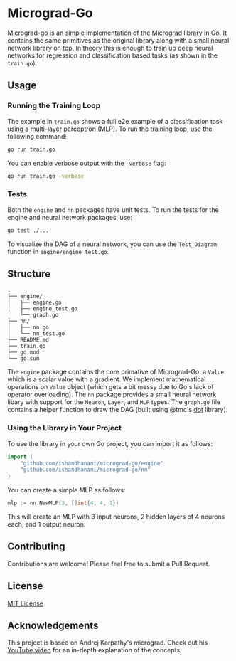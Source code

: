 # Micrograd-Go

Micrograd-go is an simple implementation of the [Micrograd](https://github.com/karpathy/micrograd) library in Go. It contains the same primitives as the original library along with a small neural network library on top. In theory this is enough to train up deep neural networks for regression and classification based tasks (as shown in the `train.go`).

## Usage

### Running the Training Loop

The example in `train.go` shows a full e2e example of a classification task using a multi-layer perceptron (MLP).
To run the training loop, use the following command:

```bash
go run train.go
```

You can enable verbose output with the `-verbose` flag:

```bash
go run train.go -verbose
```

### Tests

Both the `engine` and `nn` packages have unit tests. To run the tests for the engine and neural network packages, use:

```bash
go test ./...
```

To visualize the DAG of a neural network, you can use the `Test_Diagram` function in `engine/engine_test.go`.

## Structure

```
.
├── engine/
│   ├── engine.go
│   ├── engine_test.go
    └── graph.go
├── nn/
│   ├── nn.go
│   └── nn_test.go
├── README.md
├── train.go
├── go.mod
└── go.sum
```

The `engine` package contains the core primative of Micrograd-Go: a `Value` which is a scalar value with a gradient. We implement mathematical operations on `Value` object (which gets a bit messy due to Go's lack of operator overloading). The `nn` package provides a small neural network libary with support for the `Neuron`, `Layer`, and `MLP` types. The `graph.go` file contains a helper function to draw the DAG (built using @tmc's [dot](https://github.com/tmc/dot) library).

### Using the Library in Your Project

To use the library in your own Go project, you can import it as follows:

```go
import (
    "github.com/ishandhanani/micrograd-go/engine"
    "github.com/ishandhanani/micrograd-go/nn"
)
```

You can create a simple MLP as follows:

```go
mlp := nn.NewMLP(3, []int{4, 4, 1})
```

This will create an MLP with 3 input neurons, 2 hidden layers of 4 neurons each, and 1 output neuron.

## Contributing

Contributions are welcome! Please feel free to submit a Pull Request.

## License

[MIT License](LICENSE)

## Acknowledgements

This project is based on Andrej Karpathy's micrograd. Check out his [YouTube video](https://www.youtube.com/watch?v=VMj-3S1tku0) for an in-depth explanation of the concepts.
